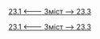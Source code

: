 [23.1 <--- ](23_1.md) [   Зміст   ](README.md) [--> 23.3](23_3.md)



[23.1 <--- ](23_1.md) [   Зміст   ](README.md) [--> 23.3](23_3.md)
